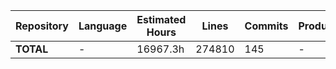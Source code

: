 | Repository | Language | Estimated Hours | Lines | Commits | Productivity |
|------------|---------|-----------------|-------|---------|--------------|
| **TOTAL** | - | 16967.3h | 274810 | 145 | - |
